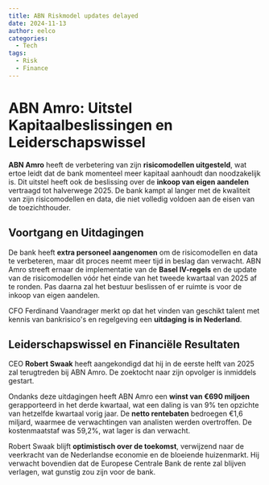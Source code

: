 ```yaml
---
title: ABN Riskmodel updates delayed
date: 2024-11-13
author: eelco
categories:
  - Tech
tags: 
  - Risk
  - Finance
---
```


# ABN Amro: Uitstel Kapitaalbeslissingen en Leiderschapswissel

**ABN Amro** heeft de verbetering van zijn **risicomodellen uitgesteld**, wat ertoe leidt dat de bank momenteel meer kapitaal aanhoudt dan noodzakelijk is. Dit uitstel heeft ook de beslissing over de **inkoop van eigen aandelen** vertraagd tot halverwege 2025. De bank kampt al langer met de kwaliteit van zijn risicomodellen en data, die niet volledig voldoen aan de eisen van de toezichthouder.

## Voortgang en Uitdagingen

De bank heeft **extra personeel aangenomen** om de risicomodellen en data te verbeteren, maar dit proces neemt meer tijd in beslag dan verwacht. ABN Amro streeft ernaar de implementatie van de **Basel IV-regels** en de update van de risicomodellen vóór het einde van het tweede kwartaal van 2025 af te ronden. Pas daarna zal het bestuur beslissen of er ruimte is voor de inkoop van eigen aandelen.

CFO Ferdinand Vaandrager merkt op dat het vinden van geschikt talent met kennis van bankrisico's en regelgeving een **uitdaging is in Nederland**.

## Leiderschapswissel en Financiële Resultaten

CEO **Robert Swaak** heeft aangekondigd dat hij in de eerste helft van 2025 zal terugtreden bij ABN Amro. De zoektocht naar zijn opvolger is inmiddels gestart.

Ondanks deze uitdagingen heeft ABN Amro een **winst van €690 miljoen** gerapporteerd in het derde kwartaal, wat een daling is van 9% ten opzichte van hetzelfde kwartaal vorig jaar. De **netto rentebaten** bedroegen €1,6 miljard, waarmee de verwachtingen van analisten werden overtroffen. De kostenmaatstaf was 59,2%, wat lager is dan verwacht.

Robert Swaak blijft **optimistisch over de toekomst**, verwijzend naar de veerkracht van de Nederlandse economie en de bloeiende huizenmarkt. Hij verwacht bovendien dat de Europese Centrale Bank de rente zal blijven verlagen, wat gunstig zou zijn voor de bank.